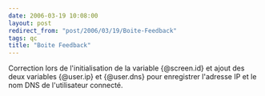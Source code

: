 ```yaml
---
date: 2006-03-19 10:08:00
layout: post
redirect_from: "post/2006/03/19/Boite-Feedback"
tags: qc
title: "Boite Feedback"
---
```


Correction lors de l'initialisation de la variable {@screen.id} et ajout des
deux variables {@user.ip} et {@user.dns} pour enregistrer l'adresse IP et le
nom DNS de l'utilisateur connecté.
